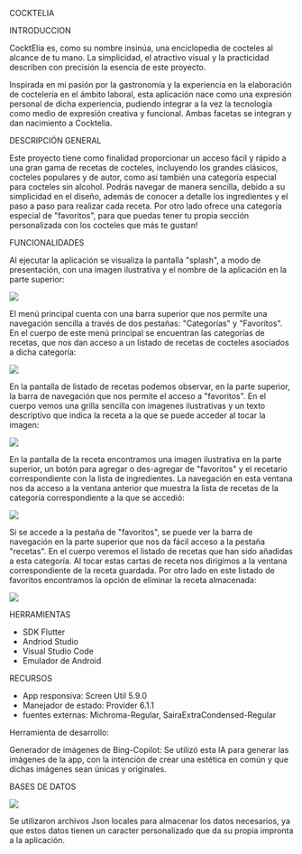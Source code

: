 COCKTELIA

INTRODUCCION

 CocktElia es, como su nombre insinúa, una enciclopedia de cocteles al alcance de tu
mano. La simplicidad, el atractivo visual y la practicidad describen con precisión la esencia de este proyecto.

 Inspirada en mi pasión por la gastronomía y la experiencia en la elaboración de
coctelería en el ámbito laboral, esta aplicación nace como una expresión personal de
dicha experiencia, pudiendo integrar a la vez la tecnología como medio de expresión
creativa y funcional. Ambas facetas se integran y dan nacimiento a Cocktelia.

DESCRIPCIÓN GENERAL

 Este proyecto tiene como finalidad proporcionar un acceso fácil y rápido a una gran
gama de recetas de cocteles, incluyendo los grandes clásicos, cocteles populares y de
autor, como así también una categoría especial para cocteles sin alcohol.
Podrás navegar de manera sencilla, debido a su simplicidad en el diseño, además de
conocer a detalle los ingredientes y el paso a paso para realizar cada receta. Por otro
lado ofrece una categoría especial de "favoritos", para que puedas tener tu propia sección 
personalizada con los cocteles que más te gustan!


FUNCIONALIDADES

Al ejecutar la aplicación se visualiza la pantalla "splash", a modo de presentación, con una imagen ilustrativa y el nombre de la aplicación en la parte superior:
 
![](https://github.com/SophieRF/MyFlutterProjects/blob/main/splashScreenIMG.jpeg)

 El menú principal cuenta con una barra superior que
nos permite una navegación sencilla a través de dos
pestañas: "Categorías" y "Favoritos".
En el cuerpo de este menú principal se encuentran las
categorías de recetas, que nos dan acceso a un listado
de recetas de cocteles asociados a dicha categoría:

![](https://github.com/SophieRF/MyFlutterProjects/blob/main/categoryMenu.jpeg)

 En la pantalla de listado de recetas podemos observar, en la
parte superior, la barra de navegación que nos permite el
acceso a "favoritos". En el cuerpo vemos una grilla sencilla con
imagenes ilustrativas y un texto descriptivo que indica la receta
a la que se puede acceder al tocar la imagen:

![](https://github.com/SophieRF/MyFlutterProjects/blob/main/recipesGridIMG.jpeg)

 En la pantalla de la receta encontramos una imagen
ilustrativa en la parte superior, un botón para
agregar o des-agregar de "favoritos" y el recetario
correspondiente con la lista de ingredientes. La
navegación en esta ventana nos da acceso a la
ventana anterior que muestra la lista de recetas de la
categoría correspondiente a la que se accedió:

![](https://github.com/SophieRF/MyFlutterProjects/blob/main/recipeIMG.jpeg)

 Si se accede a la pestaña de "favoritos", se puede ver la
barra de navegación en la parte superior que nos da fácil
acceso a la pestaña "recetas". En el cuerpo veremos el
listado de recetas que han sido añadidas a esta
categoría. Al tocar estas cartas de receta nos dirigimos a
la ventana correspondiente de la receta guardada. Por
otro lado en este listado de favoritos encontramos la
opción de eliminar la receta almacenada:

![](https://github.com/SophieRF/MyFlutterProjects/blob/main/favRecipesIMG.jpeg)

HERRAMIENTAS
* SDK Flutter
* Andriod Studio
* Visual Studio Code
* Emulador de Android

RECURSOS
* App responsiva: Screen Util 5.9.0
* Manejador de estado: Provider 6.1.1
* fuentes externas: Michroma-Regular, SairaExtraCondensed-Regular

Herramienta de desarrollo:

Generador de imágenes de Bing-Copilot: Se utilizó esta IA para generar las imágenes de la app, con la intención de crear una estética
en común y que dichas imágenes sean únicas y originales.

BASES DE DATOS

![](https://github.com/SophieRF/MyFlutterProjects/blob/main/dataBase.jpeg)

 Se utilizaron archivos Json locales para almacenar los datos necesarios, ya que
estos datos tienen un caracter personalizado que da su propia impronta a la aplicación.
